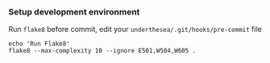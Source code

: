### Setup development environment

Run `flake8` before commit, edit your `underthesea/.git/hooks/pre-commit` file 

```
echo 'Run Flake8'
flake8 --max-complexity 10 --ignore E501,W504,W605 .
```